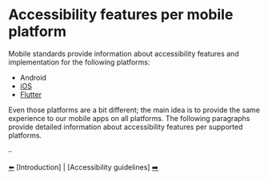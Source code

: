 # Accessibility features per mobile platform

Mobile standards provide information about accessibility features and implementation for the following platforms:

* Android
* [iOS](Accessibility%20features%20on%20iOS.md "Accessibility features on iOS")
* [Flutter](Accessibility%20features%20in%20Flutter.md "Accessibility features in Flutter")

Even those platforms are a bit different; the main idea is to provide the same experience to our mobile apps on all platforms. The following paragraphs provide detailed information about accessibility features per supported platforms.

⎯

[:arrow_left:](../Introduction/Introduction.md "Introduction") [Introduction]
|
[Accessibility guidelines] [:arrow_right:](../Accessibility%20guidelines/Accessibility%20guidelines.md "Accessibility guidelines")
